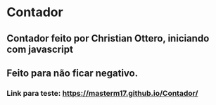 # Contador

## Contador feito por Christian Ottero, iniciando com javascript

## Feito para não ficar negativo.

### Link para teste: https://masterm17.github.io/Contador/
